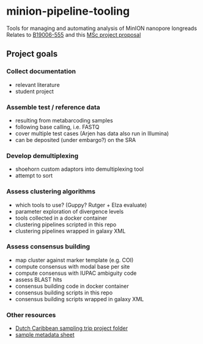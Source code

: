 # minion-pipeline-tooling

Tools for managing and automating analysis of MinION nanopore longreads
Relates to [B19006-555](https://docs.google.com/spreadsheets/d/14XQJgJ_Fk2FqaAuyZOWalApxIOcrkr5V0KlYvKmkl6Q/edit?ts=5ca74201#gid=420939240) and this [MSc project proposal](https://docs.google.com/document/d/1eZRCKmotnMgoF08aTI3XvSKGO5fuuFFwqTTYFTFagEI/edit)

## Project goals

### Collect documentation

- relevant literature
- student project

### Assemble test / reference data

- resulting from metabarcoding samples
- following base calling, i.e. FASTQ
- cover multiple test cases (Arjen has data also run in Illumina)
- can be deposited (under embargo?) on the SRA

### Develop demultiplexing

- shoehorn custom adaptors into demultiplexing tool
- attempt to sort

### Assess clustering algorithms

- which tools to use? (Guppy? Rutger + Elza evaluate)
- parameter exploration of divergence levels
- tools collected in a docker container
- clustering pipelines scripted in this repo
- clustering pipelines wrapped in galaxy XML

### Assess consensus building

- map cluster against marker template (e.g. COI)
- compute consensus with modal base per site
- compute consensus with IUPAC ambiguity code
- assess BLAST hits
- consensus building code in docker container
- consensus building scripts in this repo
- consensus building scripts wrapped in galaxy XML

### Other resources

- [Dutch Caribbean sampling trip project folder](https://drive.google.com/drive/folders/0AJciDEav_vtMUk9PVA)
- [sample metadata sheet](https://docs.google.com/spreadsheets/d/1q1Q3AW5qvXCaXK5MO9jRTS8BdWyp5GQz9toH6hs0VhU/edit?ts=5e96c68e#gid=1654989386)
